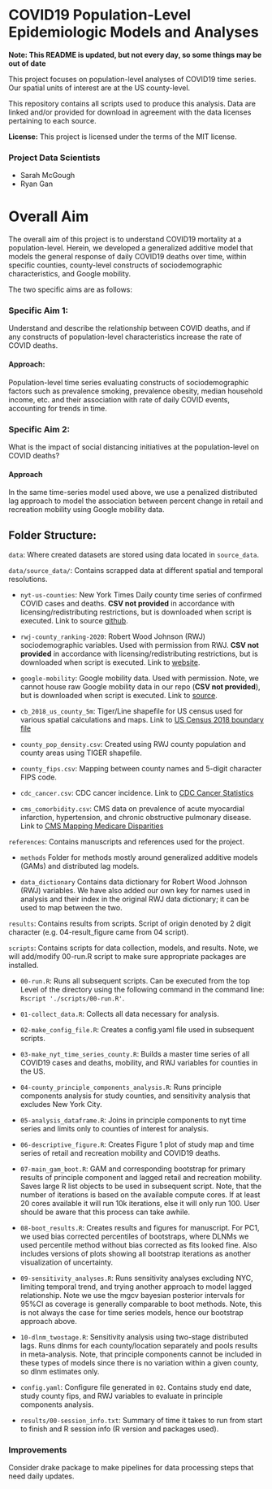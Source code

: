 # COVID19 Population-Level Epidemiologic Models and Analyses

<b>Note: This README is updated, but not every day, so some things may be out of date</b>

This project focuses on population-level analyses of COVID19 time series. Our
spatial units of interest are at the US county-level.

This repository contains all scripts used to produce this analysis. Data are linked 
and/or provided for download in agreement with the data licenses pertaining to each source.

**License:** This project is licensed under the terms of the MIT license.

### Project Data Scientists

- Sarah McGough
- Ryan Gan

# Overall Aim
The overall aim of this project is to understand COVID19 mortality at a population-level. 
Herein, we developed a generalized additive model that models the general 
response of daily COVID19 deaths over time, within specific counties, 
county-level constructs of sociodemographic characteristics, and Google mobility.

The two specific aims are as follows:

### Specific Aim 1:
Understand and describe the relationship between COVID deaths, and if any
constructs of population-level characteristics increase the rate of COVID
deaths.

#### Approach:
Population-level time series evaluating constructs of sociodemographic factors
such as prevalence smoking, prevalence obesity, median household income, etc.
and their association with rate of daily COVID events, accounting for trends in
time.

### Specific Aim 2:
What is the impact of social distancing initiatives at the population-level on
COVID deaths?

#### Approach
In the same time-series model used above, we use a penalized distributed lag
approach to model the association between percent change in retail and recreation mobility 
using Google mobility data.

## Folder Structure:

`data`: Where created datasets are stored using data located in `source_data`.

`data/source_data/`: Contains scrapped data at different spatial and temporal resolutions.

- `nyt-us-counties`: New York Times Daily county time series of confirmed COVID cases and deaths. 
**CSV not provided** in accordance with licensing/redistributing restrictions,
but is downloaded when script is executed. Link to source [github](https://github.com/nytimes/covid-19-data).

- `rwj-county_ranking-2020`: Robert Wood Johnson (RWJ) sociodemographic variables.
Used with permission from RWJ. **CSV not provided** in accordance with licensing/redistributing restrictions,
but is downloaded when script is executed. Link to [website](https://www.countyhealthrankings.org/).

- `google-mobility`: Google mobility data. Used with permission. Note,
we cannot house raw Google mobility data in our repo (**CSV not provided**), 
but is downloaded when script is executed. Link to [source](https://www.google.com/covid19/mobility/).

- `cb_2018_us_county_5m`: Tiger/Line shapefile for US census used for various spatial
calculations and maps. Link to [US Census 2018 boundary file](https://www2.census.gov/geo/tiger/GENZ2018/shp/cb_2018_us_county_5m.zip)

- `county_pop_density.csv`: Created using RWJ county population and county areas
using TIGER shapefile.

- `county_fips.csv`: Mapping between county names and 5-digit character FIPS code.

- `cdc_cancer.csv`: CDC cancer incidence. Link to [CDC Cancer Statistics](https://gis.cdc.gov/Cancer/USCS/DataViz.html)

- `cms_comorbidity.csv`: CMS data on prevalence of acute myocardial infarction, 
hypertension, and chronic obstructive pulmonary disease. Link to 
[CMS Mapping Medicare Disparities](https://data.cms.gov/mapping-medicare-disparities)

`references`: Contains manuscripts and references used for the project.
- `methods` Folder for methods mostly around generalized additive models (GAMs)
and distributed lag models.

- `data_dictionary` Contains data dictionary for Robert Wood Johnson (RWJ)
variables. We have also added our own key for names used in analysis and their
index in the original RWJ data dictionary; it can be used to map between the
two.

`results`: Contains results from scripts. Script of origin denoted by 2 digit
character (e.g. 04-result_figure came from 04 script).

`scripts`: Contains scripts for data collection, models, and results. Note, we
will add/modify 00-run.R script to make sure appropriate packages are installed.

- `00-run.R`: Runs all subsequent scripts. Can be executed from the top Level
of the directory using the following command in the command line:
`Rscript './scripts/00-run.R'`.

- `01-collect_data.R`: Collects all data necessary for analysis.

- `02-make_config_file.R`: Creates a config.yaml file used in subsequent scripts.

- `03-make_nyt_time_series_county.R`: Builds a master time series of all COVID19
cases and deaths, mobility, and RWJ variables for counties in the US.

- `04-county_principle_components_analysis.R`: Runs principle components analysis
for study counties, and sensitivity analysis that excludes New York City.

- `05-analysis_dataframe.R`: Joins in principle components to nyt time series
and limits only to counties of interest for analysis.

- `06-descriptive_figure.R`: Creates Figure 1 plot of study map and time series
of retail and recreation mobility and COVID19 deaths.

- `07-main_gam_boot.R`: GAM and corresponding bootstrap for primary results of principle component and lagged retail and recreation mobility. Saves large
R list objects to be used in subsequent script. Note, that the number of
iterations is based on the available compute cores. If at least 20 cores available it will run 10k iterations, else it will only run 100. User should
be aware that this process can take awhile.

- `08-boot_results.R`: Creates results and figures for manuscript. For PC1,
we used bias corrected percentiles of bootstraps, where DLNMs we used percentile
method without bias corrected as fits looked fine. Also includes versions of
plots showing all bootstrap iterations as another visualization of uncertainty.

- `09-sensitivity_analyses.R`: Runs sensitivity analyses excluding NYC, limiting
temporal trend, and trying another approach to model lagged relationship. Note
we use the mgcv bayesian posterior intervals for 95%CI as coverage is generally
comparable to boot methods. Note, this is not always the case for time series
models, hence our bootstrap approach above.

- `10-dlnm_twostage.R`: Sensitivity analysis using two-stage distributed lags.
Runs dlnms for each county/location separately and pools results in
meta-analysis. Note, that principle components cannot be included in these types
of models since there is no variation within a given county, so dlnm estimates
only.

- `config.yaml`: Configure file generated in `02`. Contains study end date,
study county fips, and RWJ variables to evaluate in principle components analysis.

- `results/00-session_info.txt`: Summary of time it takes to run from start to finish
and R session info (R version and packages used).

### Improvements

Consider drake package to make pipelines for data processing steps that need
daily updates.
